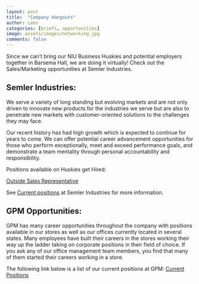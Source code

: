 ```yaml
---
layout: post
title:  "Company Hangouts"
author: Leen
categories: [briefs, opportunities]
image: assets/images/networking.jpg
comments: false
---
```

Since we can’t bring our NIU Business Huskies and potential employers together in Barsema Hall, we are doing it virtually! Check out the Sales/Marketing opportunities at Semler Industries.

## Semler Industries:
We serve a variety of long standing but evolving markets and are not only driven to innovate new products for the industries we serve but are also to penetrate new markets with customer-oriented solutions to the challenges they may face.

Our recent history has had high growth which is expected to continue for years to come. We can offer potential career advancement opportunities for those who perform exceptionally, meet and exceed performance goals, and demonstrate a team mentality through personal accountability and responsibility.

Positions available on Huskies get Hired:

<a href="https://niu-csm.symplicity.com/students/app/jobs/detail/c92d5f4d42a9cc9a3ed50879a700c16c">Outside Sales Representative</a>

See <a href="http://semlerindustries.com/about/careers">Current positions</a> at Semler Industries for more information.

## GPM Opportunities:

GPM has many career opportunities throughout the company with positions available in our stores as well as our offices currently located in several states. Many employees have built their careers in the stores working their way up the ladder taking on corporate positions in their field of choice. If you ask any of our office management team members, you find that many of them started their careers working in a store.

The following link below is a list of our current positions at GPM:
<a href="https://storecareers-gpminvestments.icims.com/jobs/search?ss=1&hashed=-435593695">Current Positions</a>
